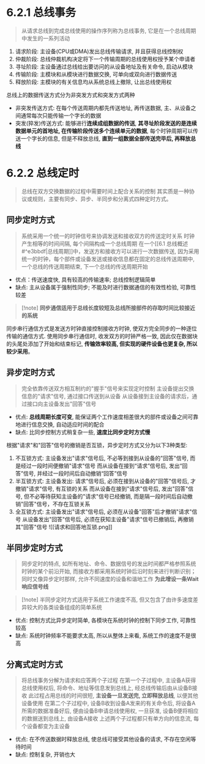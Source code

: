 # 6.2.1 总线事务

> 从请求总线到完成总线使用的操作序列称为总线事务, 它是在一个总线周期中发生的一系列活动

1. 请求阶段: 主设备(CPU或DMA)发出总线传输请求, 并且获得总线控制权
2. 仲裁阶段: 总线仲裁机构决定将下一个传输周期的总线使用权授予某个申请者
3. 寻址阶段: 主设备通过总线给出要访问的从设备地址及有关命令, 启动从模块
4. 传输阶段: 主模块和从模块进行数据交换, 可单向或双向进行数据传送
5. 释放阶段: 主模块的有关信息均从系统总线上撤除, 让出总线使用权

总线上的数据传送方式分为非突发方式和突发方式两种
+ 非突发传送方式: 在每个传送周期内都先传送地址, 再传送数据, 主、从设备之间通常每次只能传输一个字长的数据
+ 突发(猝发)传送方式: 能够进行**连续成组数据的传送**, **其寻址阶段发送的是连续数据单元的首地址, 在传输阶段传送多个连续单元的数据**, 每个时钟周期可以传送一个字长的信息, 但是不释放总线, **直到一组数据全部传送完毕后, 再释放总线**

# 6.2.2 总线定时

> 总线在双方交换数据的过程中需要时间上配合关系的控制
> 其实质是一种协议或规则，主要有同步、异步、半同步和分离式四种定时方式。

## 同步定时方式

> 系统采用一个统一的时钟信号来协调发送和接收双方的传送定时关系
> 时钟产生相等的时间间隔, 每个间隔构成一个总线周期
> 在一个[[6.1 总线概述#^e3bbdf|总线周期]]中，发送方和接收方可以进行一次数据传送, 因为采用统一的时钟，每个部件或设备发送或接收信息都在固定的总线传送周期中, 一个总线的传送周期结束, 下一个总线的传送周期开始


+ 优点：传送速度快, 具有较高的传输速率; 总线控制逻辑简单
+ 缺点: 主从设备属于强制性同步; 不能及时进行数据通信的有效性检验, 可靠性较差

>[!note] **同步通信适用于总线长度较短及总线所接部件的存取时间比较接近的系统**

同步串行通信方式是发送方时钟直接控制接收方时钟, 使双方完全同步的一种逐位传输的通信方式. 使用同步串行通信时, 收发双方的时钟严格一致, 因此仅在数据块的头尾处添加了开始和结束标记, **传输效率较高, 但实现的硬件设备也更复杂, 所以较少采用**。

## 异步定时方式

> 完全依靠传送双方相互制约的"握手"信号来实现定时控制
> 主设备提出交换信息的"请求"信号, 通过接口传送到从设备
> 从设备接到主设备的请求后，通过接口向主设备发出"回答"信号

+ 优点: **总线周期长度可变**, 能保证两个工作速度相差很大的部件或设备之间可靠地进行信息交换, 自动适应时间的配合
+ 缺点: 比同步控制方式稍复杂一些, **速度比同步定时方式慢**

根据"请求"和"回答"信号的撤销是否互锁，异步定时方式又分为以下3种类型: 
1. 不互锁方式: 主设备发出"请求"信号后, 不必等到接到从设备的"回答"信号, 而是经过一段时间便撤销"请求"信号
   而从设备在接到“请求”信号后, 发出“回答”信号, 并经过一段时间后自动撤销“回答”信号
2. 半互锁方式: 主设备发出: 请求”信号后, 必须在接到从设备的"回答"信号后, 才撤销"请求"信号, 有互锁的关系
   而从设备在接到"请求"信号后, 发出"回答"信号, 但不必等待获知主设备的"请求"信号已经撤销, 而是隔一段时间后自动撤销"回答"信号，不存在互锁关系
3. 全互锁方式: 主设备发出"请求"信号后, 必须在从设备"回答"后才撤销"请求"信号
   从设备发出"回答"信号后, 必须在获知主设备"请求"信号已撤销后, 再撤销其"回答"信号
![[请求和回答地互锁.png]]

## 半同步定时方式

> 同步定时的特点, 如所有地址、命令、数据信号的发出时间都严格参照系统时钟的某个前沿开始, 而接收方都采用系统时钟后沿时刻来进行判断识别；同时又像异步定时那样, 允许不同速度的设备和谐地工作
> **为此增设一条Wait响应信号线**

>[!note] 半同步定时方式适用于系统工作速度不高, 但又包含了由许多速度差异较大的各类设备组成的简单系统

+ 优点: 控制方式比异步定时简单, 各模块在系统时钟的控制下同步工作, 可靠性较高
+ 缺点: 系统时钟频率不能要求太高, 所以从整体上来看, 系统工作的速度不是很高

## 分离式定时方式

> 将总线事务分解为请求和应答两个子过程
> 在第一个子过程中, 主设备A获得总线使用权后, 将命令、地址等信息发到总线上, 经总线传输后由从设备B接收
> 此过程占用总线的时间很短, **主设备一旦发送完, 立即释放总线**, 以便其他设备使用
> 在第二个子过程中, 设备B收到设备A发来的有关命令后, 将设备A所需的数据准备好后, 便由设备B申请总线使用权, 一旦获准, 设备B便将相应的数据送到总线上, 由设备A接收
> 上述两个子过程都只有单方向的信息流, 每个设备都变为主设备


+ 优点: 在不传送数据时释放总线, 使总线可接受其他设备的请求, 不存在空闲等待时间
+ 缺点: 控制复杂, 开销也大